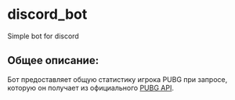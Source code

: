 # discord_bot
Simple bot for discord

## Общее описание:
Бот предоставляет общую статистику игрока PUBG при запросе, которую он получает
из официального [PUBG API](https://documentation.pubg.com/en/introduction.html).

